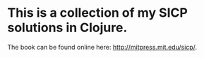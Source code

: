 # This is a collection of my SICP solutions in Clojure.

The book can be found online here:
http://mitpress.mit.edu/sicp/.
